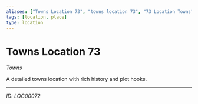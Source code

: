 ```yaml
---
aliases: ["Towns Location 73", "towns location 73", "73 Location Towns"]
tags: [location, place]
type: location
---
```


# Towns Location 73

*Towns*

A detailed towns location with rich history and plot hooks.

---
*ID: LOC00072*